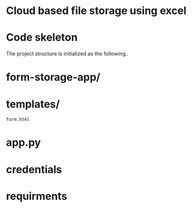 # Cloud based file storage using excel

# Code skeleton
The project structure is initialized as the following..

# form-storage-app/
  # templates/
    form.html
  # app.py
  # credentials
  # requirments

    
